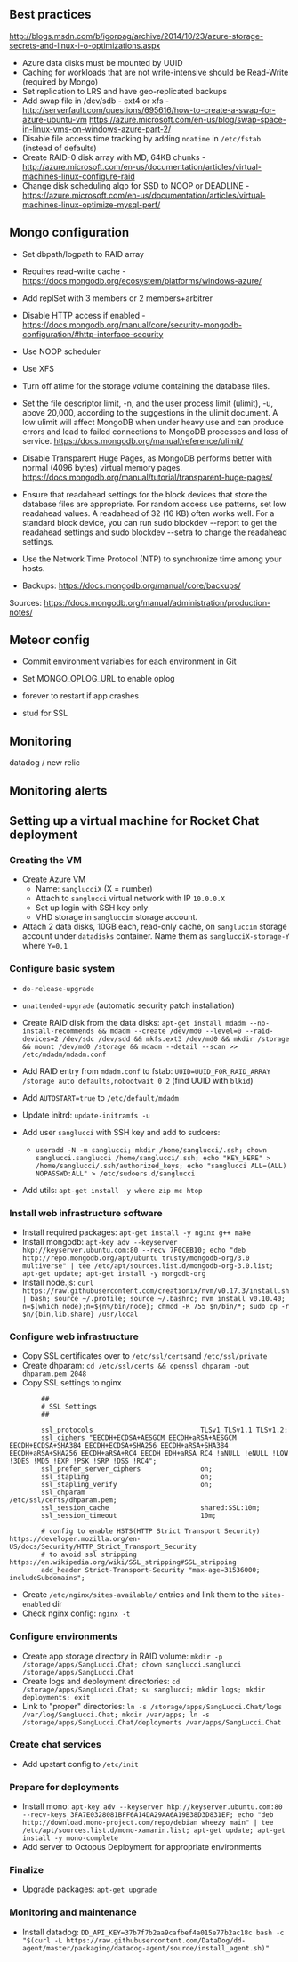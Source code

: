## Best practices

http://blogs.msdn.com/b/igorpag/archive/2014/10/23/azure-storage-secrets-and-linux-i-o-optimizations.aspx

- Azure data disks must be mounted by UUID
- Caching for workloads that are not write-intensive should be Read-Write (required by Mongo)
- Set replication to LRS and have geo-replicated backups
- Add swap file in /dev/sdb - ext4 or xfs - http://serverfault.com/questions/695616/how-to-create-a-swap-for-azure-ubuntu-vm https://azure.microsoft.com/en-us/blog/swap-space-in-linux-vms-on-windows-azure-part-2/
- Disable file access time tracking by adding `noatime` in `/etc/fstab` (instead of defaults) 
- Create RAID-0 disk array with MD, 64KB chunks - http://azure.microsoft.com/en-us/documentation/articles/virtual-machines-linux-configure-raid
- Change disk scheduling algo for SSD to NOOP or DEADLINE - https://azure.microsoft.com/en-us/documentation/articles/virtual-machines-linux-optimize-mysql-perf/

## Mongo configuration

- Set dbpath/logpath to RAID array
- Requires read-write cache - https://docs.mongodb.org/ecosystem/platforms/windows-azure/
- Add replSet with 3 members or 2 members+arbitrer
- Disable HTTP access if enabled - https://docs.mongodb.org/manual/core/security-mongodb-configuration/#http-interface-security
- Use NOOP scheduler
- Use XFS

- Turn off atime for the storage volume containing the database files.
- Set the file descriptor limit, -n, and the user process limit (ulimit), -u, above 20,000, according to the suggestions in the ulimit document. A low ulimit will affect MongoDB when under heavy use and can produce errors and lead to failed connections to MongoDB processes and loss of service. https://docs.mongodb.org/manual/reference/ulimit/
- Disable Transparent Huge Pages, as MongoDB performs better with normal (4096 bytes) virtual memory pages. https://docs.mongodb.org/manual/tutorial/transparent-huge-pages/
- Ensure that readahead settings for the block devices that store the database files are appropriate. For random access use patterns, set low readahead values. A readahead of 32 (16 KB) often works well.
For a standard block device, you can run sudo blockdev --report to get the readahead settings and sudo blockdev --setra <value> <device> to change the readahead settings.
- Use the Network Time Protocol (NTP) to synchronize time among your hosts.

- Backups: https://docs.mongodb.org/manual/core/backups/

Sources:
https://docs.mongodb.org/manual/administration/production-notes/

## Meteor config

- Commit environment variables for each environment in Git
- Set MONGO_OPLOG_URL to enable oplog

- forever to restart if app crashes
- stud for SSL

## Monitoring

datadog / new relic

## Monitoring alerts


## Setting up a virtual machine for Rocket Chat deployment

### Creating the VM
- Create Azure VM
	- Name: `sanglucciX` (X = number)
	- Attach to `sanglucci` virtual network with IP `10.0.0.X`
	- Set up login with SSH key only
	- VHD storage in `sangluccim` storage account.
- Attach 2 data disks, 10GB each, read-only cache, on `sangluccim` storage account under `datadisks` container. Name them as `sanglucciX-storage-Y` where `Y=0,1`

### Configure basic system

- `do-release-upgrade`
- `unattended-upgrade` (automatic security patch installation)

- Create RAID disk from the data disks: `apt-get install mdadm --no-install-recommends && mdadm --create /dev/md0 --level=0 --raid-devices=2 /dev/sdc /dev/sdd && mkfs.ext3 /dev/md0 && mkdir /storage && mount /dev/md0 /storage && mdadm --detail --scan >> /etc/mdadm/mdadm.conf`
- Add RAID entry from `mdadm.conf` to fstab: `UUID=UUID_FOR_RAID_ARRAY /storage auto defaults,nobootwait 0 2` (find UUID with `blkid`)
- Add `AUTOSTART=true` to `/etc/default/mdadm`
- Update initrd: `update-initramfs -u`
- Add user `sanglucci` with SSH key and add to sudoers:
	- `useradd -N -m sanglucci; mkdir /home/sanglucci/.ssh; chown sanglucci.sanglucci /home/sanglucci/.ssh; echo "KEY_HERE" > /home/sanglucci/.ssh/authorized_keys; echo "sanglucci ALL=(ALL) NOPASSWD:ALL" > /etc/sudoers.d/sanglucci `
- Add utils: `apt-get install -y where zip mc htop`

### Install web infrastructure software

- Install required packages: `apt-get install -y nginx g++ make`
- Install mongodb: `apt-key adv --keyserver hkp://keyserver.ubuntu.com:80 --recv 7F0CEB10; echo "deb http://repo.mongodb.org/apt/ubuntu trusty/mongodb-org/3.0 multiverse" | tee /etc/apt/sources.list.d/mongodb-org-3.0.list; apt-get update; apt-get install -y mongodb-org`
- Install node.js: `curl https://raw.githubusercontent.com/creationix/nvm/v0.17.3/install.sh | bash; source ~/.profile; source ~/.bashrc; nvm install v0.10.40; n=$(which node);n=${n%/bin/node}; chmod -R 755 $n/bin/*; sudo cp -r $n/{bin,lib,share} /usr/local`

### Configure web infrastructure

- Copy SSL certificates over to `/etc/ssl/certs`and `/etc/ssl/private`
- Create dhparam: `cd /etc/ssl/certs && openssl dhparam -out dhparam.pem 2048`
- Copy SSL settings to nginx

```
		##
        # SSL Settings
        ##

        ssl_protocols                           TLSv1 TLSv1.1 TLSv1.2;
        ssl_ciphers "EECDH+ECDSA+AESGCM EECDH+aRSA+AESGCM EECDH+ECDSA+SHA384 EECDH+ECDSA+SHA256 EECDH+aRSA+SHA384 EECDH+aRSA+SHA256 EECDH+aRSA+RC4 EECDH EDH+aRSA RC4 !aNULL !eNULL !LOW !3DES !MD5 !EXP !PSK !SRP !DSS !RC4";
        ssl_prefer_server_ciphers               on;
        ssl_stapling                            on;
        ssl_stapling_verify                     on;
        ssl_dhparam                             /etc/ssl/certs/dhparam.pem;
        ssl_session_cache                       shared:SSL:10m;
        ssl_session_timeout                     10m;

        # config to enable HSTS(HTTP Strict Transport Security) https://developer.mozilla.org/en-US/docs/Security/HTTP_Strict_Transport_Security
        # to avoid ssl stripping https://en.wikipedia.org/wiki/SSL_stripping#SSL_stripping
        add_header Strict-Transport-Security "max-age=31536000; includeSubdomains";

```

- Create `/etc/nginx/sites-available/` entries and link them to the `sites-enabled` dir
- Check nginx config: `nginx -t`

### Configure environments

- Create app storage directory in RAID volume: `mkdir -p /storage/apps/SangLucci.Chat; chown sanglucci.sanglucci /storage/apps/SangLucci.Chat`
- Create logs and deployment directories: `cd /storage/apps/SangLucci.Chat; su sanglucci; mkdir logs; mkdir deployments; exit`
- Link to "proper" directories: `ln -s /storage/apps/SangLucci.Chat/logs /var/log/SangLucci.Chat; mkdir /var/apps; ln -s /storage/apps/SangLucci.Chat/deployments /var/apps/SangLucci.Chat`

### Create chat services

- Add upstart config to `/etc/init`

### Prepare for deployments
- Install mono: `apt-key adv --keyserver hkp://keyserver.ubuntu.com:80 --recv-keys 3FA7E0328081BFF6A14DA29AA6A19B38D3D831EF; echo "deb http://download.mono-project.com/repo/debian wheezy main" | tee /etc/apt/sources.list.d/mono-xamarin.list; apt-get update; apt-get install -y mono-complete`
-  Add server to Octopus Deployment for appropriate environments

### Finalize

-  Upgrade packages: `apt-get upgrade`

### Monitoring and maintenance

- Install datadog: `DD_API_KEY=37b7f7b2aa9cafbef4a015e77b2ac18c bash -c "$(curl -L https://raw.githubusercontent.com/DataDog/dd-agent/master/packaging/datadog-agent/source/install_agent.sh)"`
